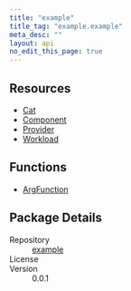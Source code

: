```yaml
---
title: "example"
title_tag: "example.example"
meta_desc: ""
layout: api
no_edit_this_page: true
---
```


<!-- WARNING: this file was generated by test. -->
<!-- Do not edit by hand unless you're certain you know what you are doing! -->



<h2 id="resources">Resources</h2>
<ul class="api">
    <li><a href="cat/" title="Cat">Cat</a></li>
    <li><a href="component/" title="Component">Component</a></li>
    <li><a href="provider/" title="Provider">Provider</a></li>
    <li><a href="workload/" title="Workload">Workload</a></li>
</ul>

<h2 id="functions">Functions</h2>
<ul class="api">
    <li><a href="argfunction/" title="ArgFunction">ArgFunction</a></li>
</ul>

<h2 id="package-details">Package Details</h2>
<dl class="package-details">
	<dt>Repository</dt>
	<dd><a href="">example </a></dd>
	<dt>License</dt>
	<dd></dd>
	<dt>Version</dt>
	<dd>0.0.1</dd>
</dl>

